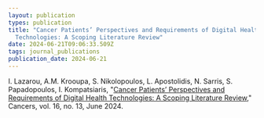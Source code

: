 ```yaml
---
layout: publication
types: publication
title: "Cancer Patients’ Perspectives and Requirements of Digital Health
  Technologies: A Scoping Literature Review"
date: 2024-06-21T09:06:33.509Z
tags: journal_publications
publication_date: 2024-06-21
---
```

I. Lazarou, A.M. Krooupa, S. Nikolopoulos, L. Apostolidis, N. Sarris, S. Papadopoulos, I. Kompatsiaris, "[Cancer Patients’ Perspectives and Requirements of Digital Health Technologies: A Scoping Literature Review](https://www.mdpi.com/2072-6694/16/13/2293)," Cancers, vol. 16, no. 13, June 2024. 